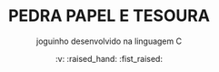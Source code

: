 <h1 align="center">
    PEDRA PAPEL E TESOURA
</h1>
<p align="center"> joguinho desenvolvido na linguagem C </p>
<p align="center"> :v: :raised_hand: :fist_raised: </p>
